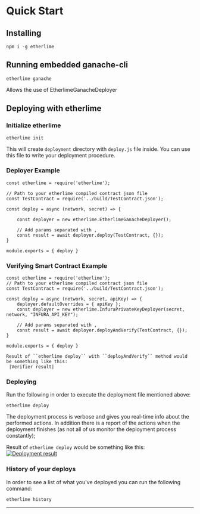 # Quick Start

## Installing

    npm i -g etherlime

## Running embedded ganache-cli

    etherlime ganache

<span class="title-ref">Allows the use of
EtherlimeGanacheDeployer</span>

## Deploying with etherlime

### Initialize etherlime

    etherlime init

This will create `deployment` directory with `deploy.js` file inside.
You can use this file to write your deployment procedure.

### Deployer Example

    const etherlime = require('etherlime');

    // Path to your etherlime compiled contract json file
    const TestContract = require('../build/TestContract.json'); 
    
    const deploy = async (network, secret) => {
    
        const deployer = new etherlime.EtherlimeGanacheDeployer();
    
        // Add params separated with ,
        const result = await deployer.deploy(TestContract, {});
    }
    
    module.exports = { deploy }

### Verifying Smart Contract Example

    const etherlime = require('etherlime');
    // Path to your etherlime compiled contract json file
    const TestContract = require('../build/TestContract.json'); 
    
    const deploy = async (network, secret, apiKey) => {
        deployer.defaultOverrides = { apiKey };
        const deployer = new etherlime.InfuraPrivateKeyDeployer(secret, network, "INFURA_API_KEY");
    
        // Add params separated with ,
        const result = await deployer.deployAndVerify(TestContract, {});
    }
    
    module.exports = { deploy }
    
    Result of ``etherlime deploy`` with ``deployAndVerify`` method would be something like this:
     |Verifier result|

### Deploying

Run the following in order to execute the deployment file mentioned
above:

    etherlime deploy

The deployment process is verbose and gives you real-time info about the
performed actions. In addition there is a report of the actions when the
deployment finishes (as not all of us monitor the deployment process
constantly);

Result of `etherlime deploy` would be something like this: [![Deployment
result](./_docs_static/DeploymentResult.png)](https://imgur.com/a/NyLX9mH)

### History of your deploys

In order to see a list of what you've deployed you can run the following
command:

    etherlime history

-----